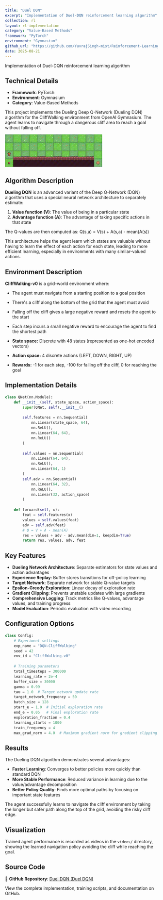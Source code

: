 ```yaml
---
title: "Duel DQN"
excerpt: "Implementation of Duel-DQN reinforcement learning algorithm"
collection: rl
layout: rl-implementation
category: "Value-Based Methods"
framework: "PyTorch"
environment: "Gymnasium"
github_url: "https://github.com/YuvrajSingh-mist/Reinforcement-Learning/tree/master/Duel-DQN"
date: 2025-08-21
---
```



Implementation of Duel-DQN reinforcement learning algorithm


## Technical Details
- **Framework**: PyTorch
- **Environment**: Gymnasium
- **Category**: Value-Based Methods


This project implements the Dueling Deep Q-Network (Dueling DQN) algorithm for the CliffWalking environment from OpenAI Gymnasium. The agent learns to navigate through a dangerous cliff area to reach a goal without falling off.

![Cliff Climbing Environment](https://raw.githubusercontent.com/YuvrajSingh-mist/Reinforcement-Learning/master/Duel-DQN/images/output.gif)

## Algorithm Description

**Dueling DQN** is an advanced variant of the Deep Q-Network (DQN) algorithm that uses a special neural network architecture to separately estimate:

1. **Value function (V)**: The value of being in a particular state
2. **Advantage function (A)**: The advantage of taking specific actions in that state

The Q-values are then computed as: Q(s,a) = V(s) + A(s,a) - mean(A(s))

This architecture helps the agent learn which states are valuable without having to learn the effect of each action for each state, leading to more efficient learning, especially in environments with many similar-valued actions.

## Environment Description

**CliffWalking-v0** is a grid-world environment where:
- The agent must navigate from a starting position to a goal position
- There's a cliff along the bottom of the grid that the agent must avoid
- Falling off the cliff gives a large negative reward and resets the agent to the start
- Each step incurs a small negative reward to encourage the agent to find the shortest path

- **State space:** Discrete with 48 states (represented as one-hot encoded vectors)
- **Action space:** 4 discrete actions (LEFT, DOWN, RIGHT, UP)
- **Rewards:** -1 for each step, -100 for falling off the cliff, 0 for reaching the goal

## Implementation Details

```python
class QNet(nn.Module):
    def __init__(self, state_space, action_space):
        super(QNet, self).__init__()
        
        self.features = nn.Sequential(
            nn.Linear(state_space, 64),
            nn.ReLU(),
            nn.Linear(64, 64),
            nn.ReLU()
        )
        
        self.values = nn.Sequential(
            nn.Linear(64, 64),
            nn.ReLU(),
            nn.Linear(64, 1) 
        )
        self.adv = nn.Sequential(
            nn.Linear(64, 32),
            nn.ReLU(),
            nn.Linear(32, action_space)
        )
        
    def forward(self, x):
        feat = self.features(x)
        values = self.values(feat)
        adv = self.adv(feat)
        # Q = V + A - mean(A)
        res = values + adv - adv.mean(dim=1, keepdim=True)
        return res, values, adv, feat
```

## Key Features

- **Dueling Network Architecture**: Separate estimators for state values and action advantages
- **Experience Replay**: Buffer stores transitions for off-policy learning
- **Target Network**: Separate network for stable Q-value targets
- **Epsilon-Greedy Exploration**: Linear decay of exploration rate
- **Gradient Clipping**: Prevents unstable updates with large gradients
- **Comprehensive Logging**: Track metrics like Q-values, advantage values, and training progress
- **Model Evaluation**: Periodic evaluation with video recording

## Configuration Options

```python
class Config:
    # Experiment settings
    exp_name = "DQN-CliffWalking"
    seed = 42
    env_id = "CliffWalking-v0"
    
    # Training parameters
    total_timesteps = 300000
    learning_rate = 2e-4
    buffer_size = 30000
    gamma = 0.99
    tau = 1.0  # Target network update rate
    target_network_frequency = 50
    batch_size = 128
    start_e = 1.0  # Initial exploration rate
    end_e = 0.05   # Final exploration rate
    exploration_fraction = 0.4
    learning_starts = 1000
    train_frequency = 4
    max_grad_norm = 4.0  # Maximum gradient norm for gradient clipping
```

## Results

The Dueling DQN algorithm demonstrates several advantages:

- **Faster Learning**: Converges to better policies more quickly than standard DQN
- **More Stable Performance**: Reduced variance in learning due to the value/advantage decomposition
- **Better Policy Quality**: Finds more optimal paths by focusing on important state features

The agent successfully learns to navigate the cliff environment by taking the longer but safer path along the top of the grid, avoiding the risky cliff edge.

## Visualization

Trained agent performance is recorded as videos in the `videos/` directory, showing the learned navigation policy avoiding the cliff while reaching the goal.



## Source Code
📁 **GitHub Repository**: [Duel DQN (Duel DQN)](https://github.com/YuvrajSingh-mist/Reinforcement-Learning/tree/master/Duel-DQN)

View the complete implementation, training scripts, and documentation on GitHub.

